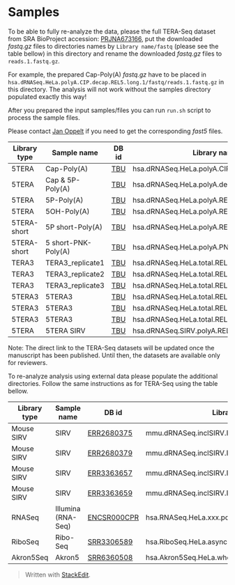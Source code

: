 # Samples
To be able to fully re-analyze the data, please the full TERA-Seq dataset from SRA BioProject accession: [PRJNA673166](https://www.ncbi.nlm.nih.gov/bioproject/673166), put the downloaded *fastq.gz* files to directories names by `Library name/fastq` (please see the table bellow) in this directory and rename the downloaded *fastq.gz* files to `reads.1.fastq.gz`. 

For example, the prepared Cap-Poly(A) *fastq.gz* have to be placed in `hsa.dRNASeq.HeLa.polyA.CIP.decap.REL5.long.1/fastq/reads.1.fastq.gz` in this directory. The analysis will not work without the samples directory populated exactly this way!

After you prepared the input samples/files you can run `run.sh` script to process the sample files. 

Please contact [Jan Oppelt](mailto:jan.oppelt@pennmedicine.upenn.edu) if you need to get the corresponding *fast5* files.

| Library type | Sample name| DB id | Library name |
|--|--|--|--|
| 5TERA | Cap-Poly(A) | [TBU]() | hsa.dRNASeq.HeLa.polyA.CIP.decap.REL5.long.1 |
| 5TERA | Cap & 5P-Poly(A) | [TBU]() | hsa.dRNASeq.HeLa.polyA.decap.REL5.long.1 |
| 5TERA | 5P-Poly(A) | [TBU]() | hsa.dRNASeq.HeLa.polyA.REL5.long.1 |
| 5TERA | 5OH-Poly(A) | [TBU]() | hsa.dRNASeq.HeLa.polyA.REL5OH.long.1.fastq.gz |
| 5TERA-short | 5P short-Poly(A) | [TBU]() | hsa.dRNASeq.HeLa.polyA.REL5.1 |
| 5TERA-short | 5 short-PNK-Poly(A) | [TBU]() | hsa.dRNASeq.HeLa.polyA.PNK.REL5.1 |
| TERA3 | TERA3_replicate1 | [TBU]() | hsa.dRNASeq.HeLa.total.REL3.1 |
| TERA3 | TERA3_replicate2 | [TBU]() | hsa.dRNASeq.HeLa.total.REL3.2 |
| TERA3 | TERA3_replicate3 | [TBU]() | hsa.dRNASeq.HeLa.total.REL3.3 |
| 5TERA3 | 5TERA3 | [TBU]() | hsa.dRNASeq.HeLa.total.REL5.long.REL3.4 |
| 5TERA3 | 5TERA3 | [TBU]() | hsa.dRNASeq.HeLa.total.REL5.long.REL3.5 |
| 5TERA3 | 5TERA3 | [TBU]() | hsa.dRNASeq.HeLa.total.REL5.long.REL3.6 |
| 5TERA | 5TERA SIRV | [TBU]() | hsa.dRNASeq.SIRV.polyA.REL5.long.2 |

Note: The direct link to the TERA-Seq datasets will be updated once the manuscript has been published. Until then, the datasets are available only for reviewers.

To re-analyze analysis using external data please populate the additional directories. Follow the same instructions as for TERA-Seq using the table bellow.

| Library type | Sample name | DB id | Library name |
|--|--|--|--|
| Mouse SIRV | SIRV | [ERR2680375](https://www.ebi.ac.uk/ena/browser/view/ERR2680375) | mmu.dRNASeq.inclSIRV.PRJEB27590.ERR2680375.1 |
| Mouse SIRV | SIRV | [ERR2680379](https://www.ebi.ac.uk/ena/browser/view/ERR2680379)  | mmu.dRNASeq.inclSIRV.PRJEB27590.ERR2680379.1 |
| Mouse SIRV | SIRV | [ERR3363657](https://www.ebi.ac.uk/ena/browser/view/ERR3363657)  | mmu.dRNASeq.inclSIRV.PRJEB27590.ERR3363657.1 |
| Mouse SIRV | SIRV | [ERR3363659](https://www.ebi.ac.uk/ena/browser/view/ERR3363659)  | mmu.dRNASeq.inclSIRV.PRJEB27590.ERR3363659.1 |
| RNASeq | Illumina (RNA-Seq) | [ENCSR000CPR](https://www.encodeproject.org/files/ENCFF000FOM/) | hsa.RNASeq.HeLa.xxx.polyA.ENCSR000CPR.1 |
| RiboSeq | Ribo-Seq | [SRR3306589](https://www.ebi.ac.uk/ena/browser/view/SRR3306589) | hsa.RiboSeq.HeLa.async.2 |
| Akron5Seq | Akron5 | [SRR6360508](https://www.ebi.ac.uk/ena/browser/view/SRR6360508) | hsa.Akron5Seq.HeLa.whole.2 |

> Written with [StackEdit](https://stackedit.io/).
